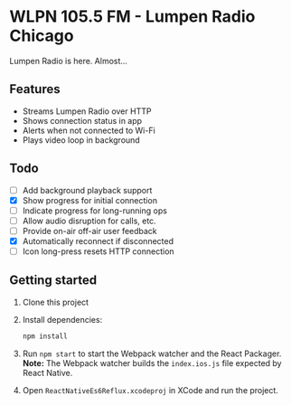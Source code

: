 # WLPN 105.5 FM - Lumpen Radio Chicago

Lumpen Radio is here. Almost...

## Features

- Streams Lumpen Radio over HTTP
- Shows connection status in app
- Alerts when not connected to Wi-Fi
- Plays video loop in background

## Todo

- [ ] Add background playback support
- [x] Show progress for initial connection
- [ ] Indicate progress for long-running ops
- [ ] Allow audio disruption for calls, etc.
- [ ] Provide on-air off-air user feedback
- [x] Automatically reconnect if disconnected
- [ ] Icon long-press resets HTTP connection

## Getting started

1. Clone this project
2. Install dependencies:

    ```sh
    npm install
    ```

3. Run `npm start` to start the Webpack watcher and the React Packager.
   **Note:** The Webpack watcher builds the `index.ios.js` file expected by React Native.
4. Open `ReactNativeEs6Reflux.xcodeproj` in XCode and run the project.
